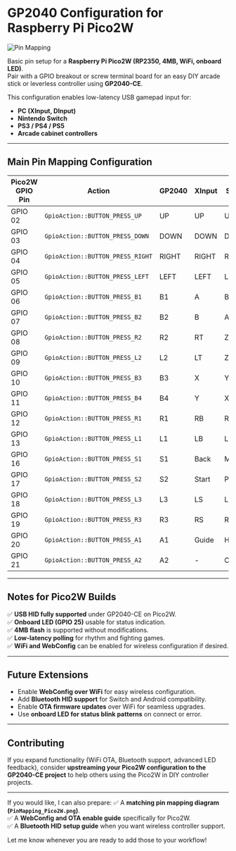 # GP2040 Configuration for Raspberry Pi Pico2W

![Pin Mapping](assets/PinMapping.png)

Basic pin setup for a **Raspberry Pi Pico2W (RP2350, 4MB, WiFi, onboard LED)**.  
Pair with a GPIO breakout or screw terminal board for an easy DIY arcade stick or leverless controller using **GP2040-CE**.

This configuration enables low-latency USB gamepad input for:
- **PC (XInput, DInput)**
- **Nintendo Switch**
- **PS3 / PS4 / PS5**
- **Arcade cabinet controllers**

---

## Main Pin Mapping Configuration

| Pico2W GPIO Pin | Action                           | GP2040 | XInput | Switch | PS3/4/5 | DInput | Arcade |
|-----------------|----------------------------------|--------|--------|--------|---------|--------|--------|
| GPIO 02         | `GpioAction::BUTTON_PRESS_UP`   | UP     | UP     | UP     | UP      | UP     | UP     |
| GPIO 03         | `GpioAction::BUTTON_PRESS_DOWN` | DOWN   | DOWN   | DOWN   | DOWN    | DOWN   | DOWN   |
| GPIO 04         | `GpioAction::BUTTON_PRESS_RIGHT`| RIGHT  | RIGHT  | RIGHT  | RIGHT   | RIGHT  | RIGHT  |
| GPIO 05         | `GpioAction::BUTTON_PRESS_LEFT` | LEFT   | LEFT   | LEFT   | LEFT    | LEFT   | LEFT   |
| GPIO 06         | `GpioAction::BUTTON_PRESS_B1`   | B1     | A      | B      | Cross   | 2      | K1     |
| GPIO 07         | `GpioAction::BUTTON_PRESS_B2`   | B2     | B      | A      | Circle  | 3      | K2     |
| GPIO 08         | `GpioAction::BUTTON_PRESS_R2`   | R2     | RT     | ZR     | R2      | 8      | K3     |
| GPIO 09         | `GpioAction::BUTTON_PRESS_L2`   | L2     | LT     | ZL     | L2      | 7      | K4     |
| GPIO 10         | `GpioAction::BUTTON_PRESS_B3`   | B3     | X      | Y      | Square  | 1      | P1     |
| GPIO 11         | `GpioAction::BUTTON_PRESS_B4`   | B4     | Y      | X      | Triangle| 4      | P2     |
| GPIO 12         | `GpioAction::BUTTON_PRESS_R1`   | R1     | RB     | R      | R1      | 6      | P3     |
| GPIO 13         | `GpioAction::BUTTON_PRESS_L1`   | L1     | LB     | L      | L1      | 5      | P4     |
| GPIO 16         | `GpioAction::BUTTON_PRESS_S1`   | S1     | Back   | Minus  | Select  | 9      | Coin   |
| GPIO 17         | `GpioAction::BUTTON_PRESS_S2`   | S2     | Start  | Plus   | Start   | 10     | Start  |
| GPIO 18         | `GpioAction::BUTTON_PRESS_L3`   | L3     | LS     | LS     | L3      | 11     | LS     |
| GPIO 19         | `GpioAction::BUTTON_PRESS_R3`   | R3     | RS     | RS     | R3      | 12     | RS     |
| GPIO 20         | `GpioAction::BUTTON_PRESS_A1`   | A1     | Guide  | Home   | PS      | 13     | -      |
| GPIO 21         | `GpioAction::BUTTON_PRESS_A2`   | A2     | -      | Capture| -       | 14     | -      |

---

## Notes for Pico2W Builds

✅ **USB HID fully supported** under GP2040-CE on Pico2W.  
✅ **Onboard LED (GPIO 25)** usable for status indication.  
✅ **4MB flash** is supported without modifications.  
✅ **Low-latency polling** for rhythm and fighting games.  
✅ **WiFi and WebConfig** can be enabled for wireless configuration if desired.

---

## Future Extensions

- Enable **WebConfig over WiFi** for easy wireless configuration.
- Add **Bluetooth HID support** for Switch and Android compatibility.
- Enable **OTA firmware updates** over WiFi for seamless upgrades.
- Use **onboard LED for status blink patterns** on connect or error.

---

## Contributing

If you expand functionality (WiFi OTA, Bluetooth support, advanced LED feedback), consider **upstreaming your Pico2W configuration to the GP2040-CE project** to help others using the Pico2W in DIY controller projects.

---

If you would like, I can also prepare:
✅ A **matching pin mapping diagram (`PinMapping_Pico2W.png`)**.  
✅ A **WebConfig and OTA enable guide** specifically for Pico2W.  
✅ A **Bluetooth HID setup guide** when you want wireless controller support.

Let me know whenever you are ready to add those to your workflow!
